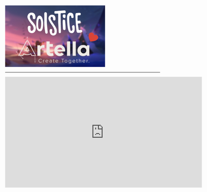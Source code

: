![Solstice <3 Artella](../../img/solstice_artella.jpg?style=centerme)

***

<center>
<iframe src="https://player.vimeo.com/video/165075067?title=0&byline=0&portrait=0" width="640" height="360" frameborder="0" webkitallowfullscreen mozallowfullscreen allowfullscreen></iframe>
</center>